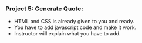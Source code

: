 
### Project 5: Generate Quote:
- HTML and CSS is already given to you and ready.
- You have to add javascript code and make it work.
- Instructor will explain what you have to add.